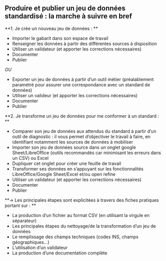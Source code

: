 ## Produire et publier un jeu de données standardisé : la marche à suivre en bref 

**1. Je crée un nouveau jeu de données : **

* Importer le gabarit dans son espace de travail  
* Renseigner les données à partir des différentes sources à disposition 
* Utiliser un validateur (et apporter les corrections nécessaires) 
* Documenter 
* Publier 

_OU_


* Exporter un jeu de données à partir d’un outil métier (préalablement paramétré pour assurer une correspondance avec un standard de données) 
* Utiliser un valideur (et apporter les corrections nécessaires) 
* Documenter 
* Publier 

**2. Je transforme un jeu de données pour me conformer à un standard : **

* Comparer son jeu de données aux attendus du standard à partir d’un outil de diagnostic : il vous permet d’objectiver le travail à faire, en identifiant notamment les sources de données à mobiliser
* Importer son jeu de données source dans un onglet google Sheet/LibreOffice (outils recommandés car minimisant les erreurs dans un CSV) ou Excel
* Dupliquer cet onglet pour créer une feuille de travail
* Transformer ses données en s’appuyant sur les fonctionnalités LibreOffice/Google Sheet/Excel et/ou open refine 
* Utiliser un validateur (et apporter les corrections nécessaires) 
* Documenter 
* Publier 

**→ Les principales étapes sont explicitées à travers des fiches pratiques portant sur :  **

* La production d’un fichier au format CSV (en utilisant la virgule en séparateur) 
* Les principales étapes du nettoyage/de la transformation d’un jeu de données 
* Le remplissage des champs techniques (codes INS, champs géographiques…) 
* L’utilisation d’un validateur 
* La production d’une documentation complète
